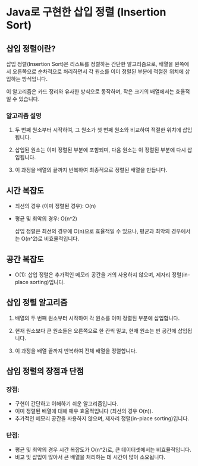 # Java로 구현한 삽입 정렬 (Insertion Sort)

## 삽입 정렬이란?

  삽입 정렬(Insertion Sort)은 리스트를 정렬하는 간단한 알고리즘으로, 배열을 왼쪽에서 오른쪽으로 순차적으로 처리하면서 각 원소를 이미 정렬된 부분에 적절한 위치에 삽입하는 방식입니다.
  
  이 알고리즘은 카드 정리와 유사한 방식으로 동작하며, 작은 크기의 배열에서는 효율적일 수 있습니다.

### 알고리즘 설명

  1. 두 번째 원소부터 시작하여, 그 원소가 첫 번째 원소와 비교하여 적절한 위치에 삽입됩니다.

  2. 삽입된 원소는 이미 정렬된 부분에 포함되며, 다음 원소는 이 정렬된 부분에 다시 삽입됩니다.
  
  3. 이 과정을 배열의 끝까지 반복하여 최종적으로 정렬된 배열을 만듭니다.

## 시간 복잡도
  
  - 최선의 경우 (이미 정렬된 경우): O(n)
  
  - 평균 및 최악의 경우: O(n^2)

    삽입 정렬은 최선의 경우에 O(n)으로 효율적일 수 있으나, 평균과 최악의 경우에서는 O(n^2)로 비효율적입니다.

## 공간 복잡도

  - O(1): 삽입 정렬은 추가적인 메모리 공간을 거의 사용하지 않으며, 제자리 정렬(in-place sorting)입니다.

## 삽입 정렬 알고리즘

  1. 배열의 두 번째 원소부터 시작하여 각 원소를 이미 정렬된 부분에 삽입합니다.
     
  2. 현재 원소보다 큰 원소들은 오른쪽으로 한 칸씩 밀고, 현재 원소는 빈 공간에 삽입됩니다.
     
  3. 이 과정을 배열 끝까지 반복하여 전체 배열을 정렬합니다.

## 삽입 정렬의 장점과 단점

### 장점:
  - 구현이 간단하고 이해하기 쉬운 알고리즘입니다.
  - 이미 정렬된 배열에 대해 매우 효율적입니다 (최선의 경우 O(n)).
  - 추가적인 메모리 공간을 사용하지 않으며, 제자리 정렬(in-place sorting)입니다.

### 단점:
  - 평균 및 최악의 경우 시간 복잡도가 O(n^2)로, 큰 데이터셋에서는 비효율적입니다.
  - 비교 및 삽입이 많아서 큰 배열을 처리하는 데 시간이 많이 소요됩니다.

